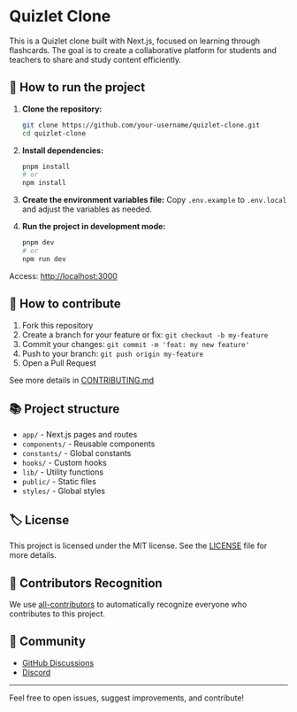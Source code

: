 # Quizlet Clone

This is a Quizlet clone built with Next.js, focused on learning through flashcards. The goal is to create a collaborative platform for students and teachers to share and study content efficiently.

## 🚀 How to run the project

1. **Clone the repository:**
   ```bash
   git clone https://github.com/your-username/quizlet-clone.git
   cd quizlet-clone
   ```
2. **Install dependencies:**
   ```bash
   pnpm install
   # or
   npm install
   ```
3. **Create the environment variables file:**
   Copy `.env.example` to `.env.local` and adjust the variables as needed.

4. **Run the project in development mode:**
   ```bash
   pnpm dev
   # or
   npm run dev
   ```

Access: [http://localhost:3000](http://localhost:3000)

## 🤝 How to contribute

1. Fork this repository
2. Create a branch for your feature or fix: `git checkout -b my-feature`
3. Commit your changes: `git commit -m 'feat: my new feature'`
4. Push to your branch: `git push origin my-feature`
5. Open a Pull Request

See more details in [CONTRIBUTING.md](./CONTRIBUTING.md)

## 📚 Project structure

- `app/` - Next.js pages and routes
- `components/` - Reusable components
- `constants/` - Global constants
- `hooks/` - Custom hooks
- `lib/` - Utility functions
- `public/` - Static files
- `styles/` - Global styles

## 🏷️ License

This project is licensed under the MIT license. See the [LICENSE](./LICENSE) file for more details.

## 👥 Contributors Recognition

We use [all-contributors](https://github.com/all-contributors/all-contributors) to automatically recognize everyone who contributes to this project.

## 💬 Community

- [GitHub Discussions](https://github.com/your-username/quizlet-clone/discussions)
- [Discord](https://discord.gg/your-link)

---

Feel free to open issues, suggest improvements, and contribute! 